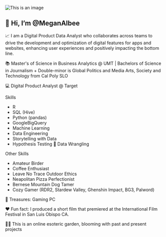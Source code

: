 ![This is an image]([https://user-images.githubusercontent.com/banner.png](https://github.com/MeganAlbee/Images/blob/main/banner.png))


## 👋 Hi, I’m @MeganAlbee 
📈 I am a Digital Product Data Analyst who collaborates across teams to drive the development and optimization of digital features for apps and websites, enhancing user experiences and positively impacting the bottom line.

📚 Master's of Science in Business Analytics @ UMT | Bachelors of Science in Journalism + Double-minor is Global Politics and Media Arts, Society and Technology from Cal Poly SLO

💻 Digital Product Analyst @ Target

Skills
   - R 
  - SQL (Hive)
  - Python (pandas)
  - GoogleBigQuery  
  - Machine Learning 
  - Data Engineering 
  - Storytelling with Data
  - Hypothesis Testing
🤠 Data Wrangling

Other Skills
- Amateur Birder
- Coffee Enthusiast
- Leave No Trace Outdoor Ethics
- Neapolitan Pizza Perfectionist
- Bernese Mountain Dog Tamer
- Cozy Gamer (RDR2, Stardew Valley, Ghenshin Impact, BG3, Palword)

💎 Treasures: Gaming PC

❤️ Fun fact: I produced a short film that premiered at the International Film Festival in San Luis Obispo CA. 

🌿📂 This is an online esoteric garden, blooming with past and present projects
